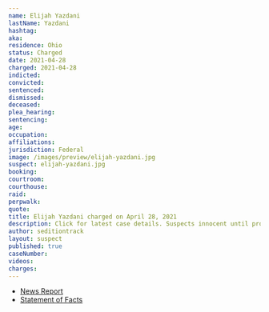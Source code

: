 ```yaml
---
name: Elijah Yazdani
lastName: Yazdani
hashtag:
aka:
residence: Ohio
status: Charged
date: 2021-04-28
charged: 2021-04-28
indicted:
convicted:
sentenced:
dismissed:
deceased:
plea_hearing:
sentencing:
age:
occupation:
affiliations:
jurisdiction: Federal
image: /images/preview/elijah-yazdani.jpg
suspect: elijah-yazdani.jpg
booking:
courtroom:
courthouse:
raid:
perpwalk:
quote:
title: Elijah Yazdani charged on April 28, 2021
description: Click for latest case details. Suspects innocent until proven guilty.
author: seditiontrack
layout: suspect
published: true
caseNumber:
videos:
charges:
---
```

- [News Report](https://abcnews.go.com/US/facial-recognition-dating-apps-technology-helping-investigators-track/story?id=78196937)
- [Statement of Facts](https://www.justice.gov/usao-dc/case-multi-defendant/file/1392641/download)
